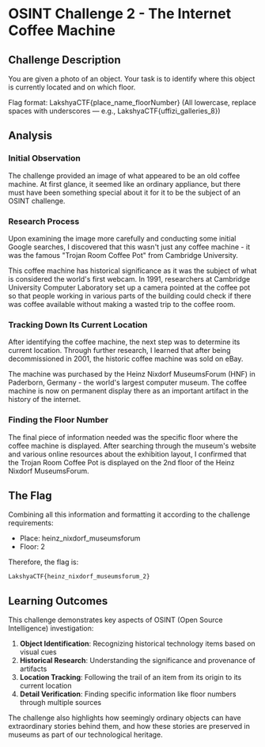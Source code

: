 # OSINT Challenge 2 - The Internet Coffee Machine

## Challenge Description

You are given a photo of an object. Your task is to identify where this object is currently located and on which floor.

Flag format: LakshyaCTF{place_name_floorNumber}
(All lowercase, replace spaces with underscores — e.g., LakshyaCTF{uffizi_galleries_8})

## Analysis

### Initial Observation
The challenge provided an image of what appeared to be an old coffee machine. At first glance, it seemed like an ordinary appliance, but there must have been something special about it for it to be the subject of an OSINT challenge.

### Research Process
Upon examining the image more carefully and conducting some initial Google searches, I discovered that this wasn't just any coffee machine - it was the famous "Trojan Room Coffee Pot" from Cambridge University.

This coffee machine has historical significance as it was the subject of what is considered the world's first webcam. In 1991, researchers at Cambridge University Computer Laboratory set up a camera pointed at the coffee pot so that people working in various parts of the building could check if there was coffee available without making a wasted trip to the coffee room.

### Tracking Down Its Current Location
After identifying the coffee machine, the next step was to determine its current location. Through further research, I learned that after being decommissioned in 2001, the historic coffee machine was sold on eBay.

The machine was purchased by the Heinz Nixdorf MuseumsForum (HNF) in Paderborn, Germany - the world's largest computer museum. The coffee machine is now on permanent display there as an important artifact in the history of the internet.

### Finding the Floor Number
The final piece of information needed was the specific floor where the coffee machine is displayed. After searching through the museum's website and various online resources about the exhibition layout, I confirmed that the Trojan Room Coffee Pot is displayed on the 2nd floor of the Heinz Nixdorf MuseumsForum.

## The Flag

Combining all this information and formatting it according to the challenge requirements:
- Place: heinz_nixdorf_museumsforum
- Floor: 2

Therefore, the flag is:
```
LakshyaCTF{heinz_nixdorf_museumsforum_2}
```

## Learning Outcomes

This challenge demonstrates key aspects of OSINT (Open Source Intelligence) investigation:

1. **Object Identification**: Recognizing historical technology items based on visual cues
2. **Historical Research**: Understanding the significance and provenance of artifacts
3. **Location Tracking**: Following the trail of an item from its origin to its current location
4. **Detail Verification**: Finding specific information like floor numbers through multiple sources

The challenge also highlights how seemingly ordinary objects can have extraordinary stories behind them, and how these stories are preserved in museums as part of our technological heritage.